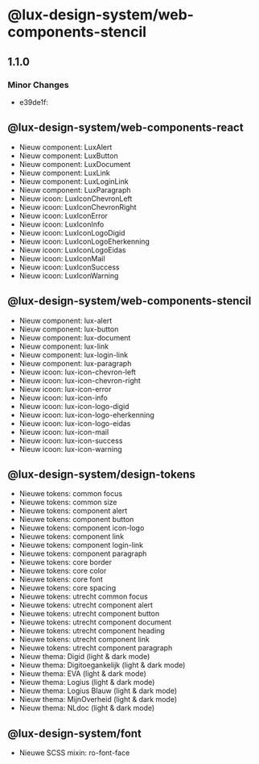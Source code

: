 # @lux-design-system/web-components-stencil

## 1.1.0

### Minor Changes

- e39de1f: 
## @lux-design-system/web-components-react

  - Nieuw component: LuxAlert
  - Nieuw component: LuxButton
  - Nieuw component: LuxDocument
  - Nieuw component: LuxLink
  - Nieuw component: LuxLoginLink
  - Nieuw component: LuxParagraph
  - Nieuw icoon: LuxIconChevronLeft
  - Nieuw icoon: LuxIconChevronRight
  - Nieuw icoon: LuxIconError
  - Nieuw icoon: LuxIconInfo
  - Nieuw icoon: LuxIconLogoDigid
  - Nieuw icoon: LuxIconLogoEherkenning
  - Nieuw icoon: LuxIconLogoEidas
  - Nieuw icoon: LuxIconMail
  - Nieuw icoon: LuxIconSuccess
  - Nieuw icoon: LuxIconWarning

  ## @lux-design-system/web-components-stencil

  - Nieuw component: lux-alert
  - Nieuw component: lux-button
  - Nieuw component: lux-document
  - Nieuw component: lux-link
  - Nieuw component: lux-login-link
  - Nieuw component: lux-paragraph
  - Nieuw icoon: lux-icon-chevron-left
  - Nieuw icoon: lux-icon-chevron-right
  - Nieuw icoon: lux-icon-error
  - Nieuw icoon: lux-icon-info
  - Nieuw icoon: lux-icon-logo-digid
  - Nieuw icoon: lux-icon-logo-eherkenning
  - Nieuw icoon: lux-icon-logo-eidas
  - Nieuw icoon: lux-icon-mail
  - Nieuw icoon: lux-icon-success
  - Nieuw icoon: lux-icon-warning

  ## @lux-design-system/design-tokens

  - Nieuwe tokens: common focus
  - Nieuwe tokens: common size
  - Nieuwe tokens: component alert
  - Nieuwe tokens: component button
  - Nieuwe tokens: component icon-logo
  - Nieuwe tokens: component link
  - Nieuwe tokens: component login-link
  - Nieuwe tokens: component paragraph
  - Nieuwe tokens: core border
  - Nieuwe tokens: core color
  - Nieuwe tokens: core font
  - Nieuwe tokens: core spacing
  - Nieuwe tokens: utrecht common focus
  - Nieuwe tokens: utrecht component alert
  - Nieuwe tokens: utrecht component button
  - Nieuwe tokens: utrecht component document
  - Nieuwe tokens: utrecht component heading
  - Nieuwe tokens: utrecht component link
  - Nieuwe tokens: utrecht component paragraph
  - Nieuw thema: Digid (light & dark mode)
  - Nieuw thema: Digitoegankelijk (light & dark mode)
  - Nieuw thema: EVA (light & dark mode)
  - Nieuw thema: Logius (light & dark mode)
  - Nieuw thema: Logius Blauw (light & dark mode)
  - Nieuw thema: MijnOverheid (light & dark mode)
  - Nieuw thema: NLdoc (light & dark mode)

  ## @lux-design-system/font

  - Nieuwe SCSS mixin: ro-font-face

